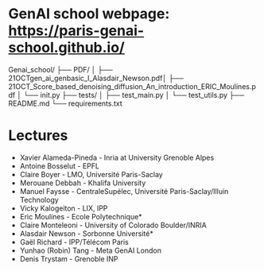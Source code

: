 # GenAI school webpage: https://paris-genai-school.github.io/

Genai_school/ ├── PDF/ │ ├── 21OCTgen_ai_genbasic_I_Alasdair_Newson.pdf│ ├── 21OCT_Score_based_denoising_diffusion_An_introduction_ERIC_Moulines.pdf
 │ └── init.py ├── tests/ │ ├── test_main.py │ └── test_utils.py ├── README.md └── requirements.txt


# Lectures 

* Xavier Alameda-Pineda - Inria at University Grenoble Alpes
* Antoine Bosselut - EPFL 
* Claire Boyer - LMO, Université Paris-Saclay 
* Merouane Debbah - Khalifa University 
* Manuel Faysse - CentraleSupélec, Université Paris-Saclay/Illuin Technology 
* Vicky Kalogeiton - LIX, IPP 
* Eric Moulines - Ecole Polytechnique* 
* Claire Monteleoni - University of Colorado Boulder/INRIA 
* Alasdair Newson - Sorbonne Université* 
* Gaël Richard - IPP/Télécom Paris 
* Yunhao (Robin) Tang - Meta GenAI London 
* Denis Trystam - Grenoble INP 
